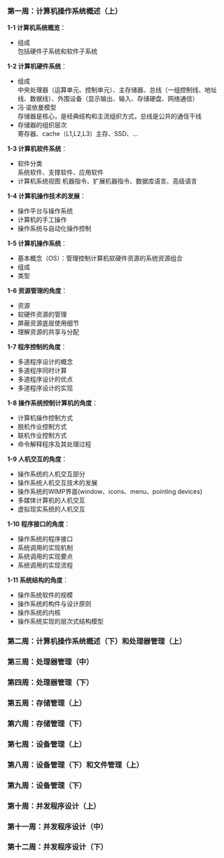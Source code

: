 ### 第一周：计算机操作系统概述（上）
**1-1 计算机系统概览**：  
- 组成   
包括硬件子系统和软件子系统   

**1-2 计算机硬件系统**：  
- 组成  
中央处理器（运算单元、控制单元）、主存储器、总线（一组控制线、地址线、数据线）、外围设备（显示输出、输入、存储硬盘、网络通信）  
- 冯·诺依曼模型  
存储器是核心，是经典结构和主流组织方式，总线是公共的通信干线
- 存储器的组织层次   
寄存器、cache（L1,L2,L3）主存、SSD、...

**1-3 计算机软件系统**：  
- 软件分类   
系统软件、支撑软件、应用软件
- 计算机系统视图
机器指令、扩展机器指令、数据库语言、高级语言  

**1-4 计算机操作技术的发展**：  
- 操作平台与操作系统
- 计算机的手工操作
- 操作系统与自动化操作控制

**1-5 计算机操作系统**：  
- 基本概念（OS）：管理控制计算机软硬件资源的系统资源组合
- 组成
- 类型

**1-6 资源管理的角度**：  
- 资源
- 软硬件资源的管理
- 屏蔽资源底层使用细节
- 理解资源的共享与分配

**1-7 程序控制的角度**：   
-  多道程序设计的概念
-  多道程序同时计算
-  多道程序设计的优点
-  多道程序设计的实现

**1-8 操作系统控制计算机的角度**：   
-  计算机操作控制方式
-  脱机作业控制方式
-  联机作业控制方式
-  命令解释程序及其处理过程

**1-9 人机交互的角度**：  
- 操作系统的人机交互部分
- 操作系统人机交互技术的发展
- 操作系统的WIMP界面(window、icons、menu、pointing devices)
- 多媒体计算机的人机交互
- 虚拟现实系统的人机交互

**1-10 程序接口的角度**：  
- 操作系统的程序接口
- 系统调用的实现机制
- 系统调用的实现要点
- 系统调用的实现流程

**1-11 系统结构的角度**：  
- 操作系统软件的规模
- 操作系统的构件与设计原则
- 操作系统的内核
- 操作系统实现的层次式结构模型 

### 第二周：计算机操作系统概述（下）和处理器管理（上） 

### 第三周：处理器管理（中）


### 第四周：处理器管理（下）

### 第五周：存储管理（上）

### 第六周：存储管理（下）

### 第七周：设备管理（上）

### 第八周：设备管理（下）和文件管理（上）

### 第九周：设备管理（下）

### 第十周：并发程序设计（上）

### 第十一周：并发程序设计（中）

### 第十二周：并发程序设计（下）


